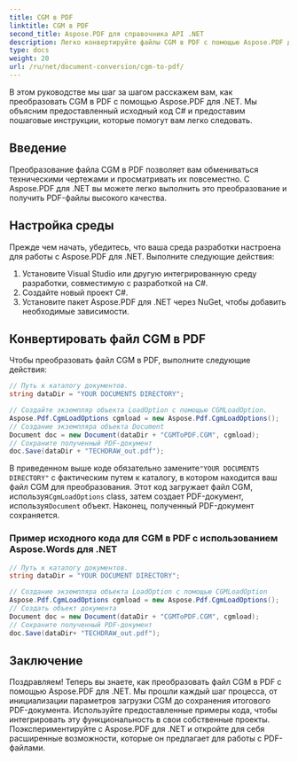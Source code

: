 ```yaml
---
title: CGM в PDF
linktitle: CGM в PDF
second_title: Aspose.PDF для справочника API .NET
description: Легко конвертируйте файлы CGM в PDF с помощью Aspose.PDF для .NET.
type: docs
weight: 20
url: /ru/net/document-conversion/cgm-to-pdf/
---
```


В этом руководстве мы шаг за шагом расскажем вам, как преобразовать CGM в PDF с помощью Aspose.PDF для .NET. Мы объясним предоставленный исходный код C# и предоставим пошаговые инструкции, которые помогут вам легко следовать.

## Введение

Преобразование файла CGM в PDF позволяет вам обмениваться техническими чертежами и просматривать их повсеместно. С Aspose.PDF для .NET вы можете легко выполнить это преобразование и получить PDF-файлы высокого качества.

## Настройка среды

Прежде чем начать, убедитесь, что ваша среда разработки настроена для работы с Aspose.PDF для .NET. Выполните следующие действия:

1. Установите Visual Studio или другую интегрированную среду разработки, совместимую с разработкой на C#.
2. Создайте новый проект C#.
3. Установите пакет Aspose.PDF для .NET через NuGet, чтобы добавить необходимые зависимости.

## Конвертировать файл CGM в PDF

Чтобы преобразовать файл CGM в PDF, выполните следующие действия:

```csharp
// Путь к каталогу документов.
string dataDir = "YOUR DOCUMENTS DIRECTORY";

// Создайте экземпляр объекта LoadOption с помощью CGMLoadOption.
Aspose.Pdf.CgmLoadOptions cgmload = new Aspose.Pdf.CgmLoadOptions();
// Создание экземпляра объекта Document
Document doc = new Document(dataDir + "CGMToPDF.CGM", cgmload);
// Сохраните полученный PDF-документ
doc.Save(dataDir + "TECHDRAW_out.pdf");
```

 В приведенном выше коде обязательно замените`"YOUR DOCUMENTS DIRECTORY"` с фактическим путем к каталогу, в котором находится ваш файл CGM для преобразования. Этот код загружает файл CGM, используя`CgmLoadOptions` class, затем создает PDF-документ, используя`Document` объект. Наконец, полученный PDF-документ сохраняется.

### Пример исходного кода для CGM в PDF с использованием Aspose.Words для .NET

```csharp
// Путь к каталогу документов.
string dataDir = "YOUR DOCUMENT DIRECTORY";

// Создание экземпляра объекта LoadOption с помощью CGMLoadOption
Aspose.Pdf.CgmLoadOptions cgmload = new Aspose.Pdf.CgmLoadOptions();
// Создать объект документа
Document doc = new Document(dataDir + "CGMToPDF.CGM", cgmload);
// Сохраните полученный PDF-документ
doc.Save(dataDir+ "TECHDRAW_out.pdf");
```

## Заключение

Поздравляем! Теперь вы знаете, как преобразовать файл CGM в PDF с помощью Aspose.PDF для .NET. Мы прошли каждый шаг процесса, от инициализации параметров загрузки CGM до сохранения итогового PDF-документа. Используйте предоставленные примеры кода, чтобы интегрировать эту функциональность в свои собственные проекты. Поэкспериментируйте с Aspose.PDF для .NET и откройте для себя расширенные возможности, которые он предлагает для работы с PDF-файлами.
